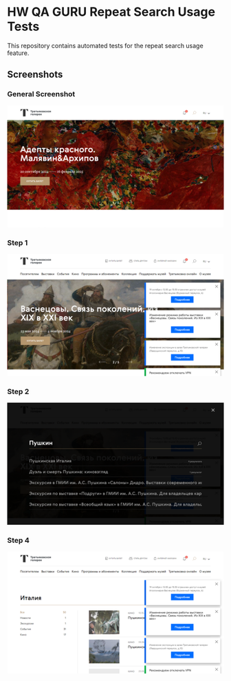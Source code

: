 # HW QA GURU Repeat Search Usage Tests

This repository contains automated tests for the repeat search usage feature.

## Screenshots

### General Screenshot
![General Screenshot](https://github.com/ValeriaSpektor/QA_GURU_repeat-search-tests/blob/9c36bea91344f9c70efc368f626a4d5ac28597f4/screenshot.png)

### Step 1
![Step 1](https://github.com/ValeriaSpektor/QA_GURU_repeat-search-tests/blob/9c36bea91344f9c70efc368f626a4d5ac28597f4/screenshot-step-1.png)

### Step 2
![Step 2](https://github.com/ValeriaSpektor/QA_GURU_repeat-search-tests/blob/9c36bea91344f9c70efc368f626a4d5ac28597f4/screenshot-step-2.png)

### Step 4
![Step 4](https://github.com/ValeriaSpektor/QA_GURU_repeat-search-tests/blob/9c36bea91344f9c70efc368f626a4d5ac28597f4/screenshot-step-4.png)
